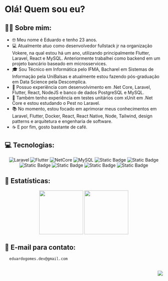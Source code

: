 # Olá! Quem sou eu?

## 👨‍💻 Sobre mim:
- 🤓 Meu nome é Eduardo e tenho 23 anos.
- 💻 Atualmente atuo como desenvolvedor fullstack jr na organização Vokere, na qual estou há um ano, utilizando principalmente Flutter, Laravel, React e MySQL. Anteriormente trabalhei como backend em um projeto bancário baseado em microsservices.
- 🎓 Sou Técnico em Informática pelo IFMA, Bacharel em Sistemas de Informação pela UniBalsas e atualmente estou fazendo pós-graduação em Data Science pela Descomplica. 
- 🤯 Possuo experiência com desenvolvimento em .Net Core, Laravel, Flutter, React, NodeJS e banco de dados PostgreSQL e MySQL.
- 🧪 Também tenho experiência em testes unitários com xUnit em .Net Core e estou estudando o Pest no Laravel.
- 📚 No momento, estou focado em aprimorar meus conhecimentos em Laravel, Flutter, Docker, React, React Native, Node, Tailwind, design patterns e arquitetura e engenharia de software.
- ☕ E por fim, gosto bastante de café.

## 💻 Tecnologias:
<div align="center"> 
  
 ![Laravel](https://img.shields.io/badge/Laravel-orange?style=flat-square&logo=Laravel&logoColor=white&labelColor=%23FF6347&color=%23FF6347)
 ![Flutter](https://img.shields.io/badge/Flutter-blue?style=flat&logo=Flutter&logoColor=white&labelColor=%23007BFF&color=%23007BFF)
 ![NetCore](https://img.shields.io/badge/Core-purple?style=flat&logo=.Net&logoColor=white&labelColor=%238B008B&color=%238B008B)
 ![MySQL](https://img.shields.io/badge/MySQL-cian?style=flat&logo=MySQL&logoColor=white&labelColor=%23007BFF&color=%23007BFF)
 ![Static Badge](https://img.shields.io/badge/PostgreSQL-cian?style=flat&logo=postgresql&logoColor=white&labelColor=%231976D2&color=%231976D2)
 ![Static Badge](https://img.shields.io/badge/Docker-blue?style=flat&logo=Docker)
 ![Static Badge](https://img.shields.io/badge/React-white?style=flat&logo=react&logoColor=white&color=%2361DAFB)
 ![Static Badge](https://img.shields.io/badge/Node.js-%236E57E0?logo=node.js&logoColor=white)
 ![Static Badge](https://img.shields.io/badge/Ubuntu-%23E95420?logo=ubuntu&logoColor=white)
 ![Static Badge](https://img.shields.io/badge/Android-%234285F4?style=flat&logo=android&logoColor=white)


</div>

## 📑 Estatísticas:

<div align="center">
  <img height="140cm" align="center" src="https://github-readme-stats.vercel.app/api?username=EduardoGomesSa&show_icons=true&hide=contribs,prs&cache_seconds=86400&theme=dark"/>
  <img height="140cm" align="center" src="https://github-readme-stats.vercel.app/api/top-langs/?username=EduardoGomesSa&layout=compact&theme=dark"/>
</div>

## 📧 E-mail para contato:
```bash
  eduardogomes.dev@gmail.com
```

##
<div align="right">
  
  ![](https://komarev.com/ghpvc/?username=EduardoGomesSa&color=79b8ff)
</div>


